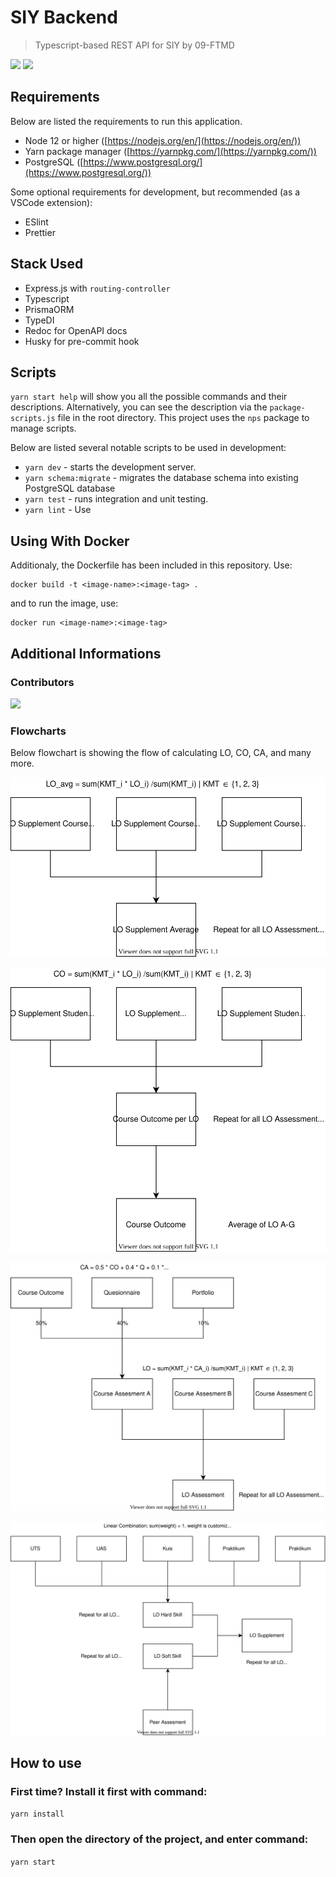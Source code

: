 # SIY Backend

> Typescript-based REST API for SIY by 09-FTMD

![](https://img.shields.io/github/license/mkamadeus/siy-backend)
![](https://img.shields.io/badge/PPL%202021-09FTMD-blue)

## Requirements

Below are listed the requirements to run this application.

- Node 12 or higher ([https://nodejs.org/en/](https://nodejs.org/en/))
- Yarn package manager ([https://yarnpkg.com/](https://yarnpkg.com/))
- PostgreSQL ([https://www.postgresql.org/](https://www.postgresql.org/))

Some optional requirements for development, but recommended (as a VSCode extension):

- ESlint
- Prettier

## Stack Used

- Express.js with `routing-controller`
- Typescript
- PrismaORM
- TypeDI
- Redoc for OpenAPI docs
- Husky for pre-commit hook

## Scripts

`yarn start help` will show you all the possible commands and their descriptions. Alternatively, you can see the description via the `package-scripts.js` file in the root directory. This project uses the `nps` package to manage scripts.

Below are listed several notable scripts to be used in development:

- `yarn dev` - starts the development server.
- `yarn schema:migrate` - migrates the database schema into existing PostgreSQL database
- `yarn test` - runs integration and unit testing.
- `yarn lint` - Use

## Using With Docker

Additionaly, the Dockerfile has been included in this repository. Use:

```
docker build -t <image-name>:<image-tag> .
```

and to run the image, use:

```
docker run <image-name>:<image-tag>
```

## Additional Informations

### Contributors

<a href="https://github.com/mkamadeus/siy-backend/graphs/contributors">
  <img src="https://contrib.rocks/image?repo=mkamadeus/siy-backend" />
</a>

### Flowcharts

Below flowchart is showing the flow of calculating LO, CO, CA, and many more.

![](./diagrams/student_assessment.drawio.svg)

![](./diagrams/course_outcome.drawio.svg)

![](./diagrams/lo_assessment.drawio.svg)

![](./diagrams/lo_supplement.drawio.svg)

## How to use

### First time? Install it first with command:
`yarn install`

### Then open the directory of the project, and enter command:
`yarn start`
